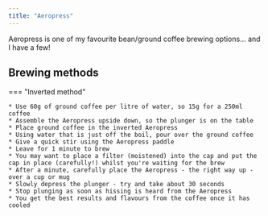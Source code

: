 ```yaml
---
title: "Aeropress"
---
```


Aeropress is one of my favourite bean/ground coffee brewing options... and I have a few!

## Brewing methods

=== "Inverted method"

    * Use 60g of ground coffee per litre of water, so 15g for a 250ml coffee
    * Assemble the Aeropress upside down, so the plunger is on the table
    * Place ground coffee in the inverted Aeropress
    * Using water that is just off the boil, pour over the ground coffee
    * Give a quick stir using the Aeropress paddle
    * Leave for 1 minute to brew
    * You may want to place a filter (moistened) into the cap and put the cap in place (carefully!) whilst you're waiting for the brew
    * After a minute, carefully place the Aeropress - the right way up - over a cup or mug
    * Slowly depress the plunger - try and take about 30 seconds
    * Stop plunging as soon as hissing is heard from the Aeropress
    * You get the best results and flavours from the coffee once it has cooled
